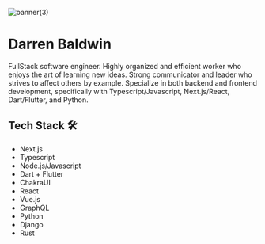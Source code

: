 
![banner(3)](https://user-images.githubusercontent.com/68653294/168488757-4248671d-7353-46ae-b346-68a6741380a5.jpg)


# Darren Baldwin
FullStack software engineer. Highly organized and efficient worker who enjoys the art of learning new ideas. Strong communicator and leader who strives to affect others by example. Specialize in both backend and frontend development, specifically with Typescript/Javascript, Next.js/React, Dart/Flutter, and Python.  

## Tech Stack 🛠
- Next.js
- Typescript
- Node.js/Javascript
- Dart + Flutter
- ChakraUI
- React
- Vue.js
- GraphQL
- Python
- Django
- Rust

